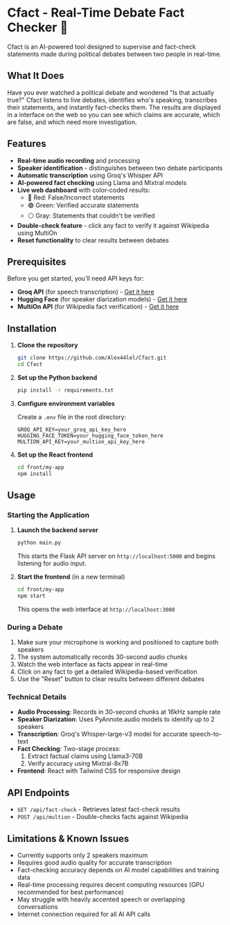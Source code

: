 # Cfact - Real-Time Debate Fact Checker 🎯

Cfact is an AI-powered tool designed to supervise and fact-check statements made during political debates between two people in real-time. 

## What It Does

Have you ever watched a political debate and wondered "Is that actually true?" Cfact listens to live debates, identifies who's speaking, transcribes their statements, and instantly fact-checks them. The results are displayed in a interface on the web so you can see which claims are accurate, which are false, and which need more investigation.

## Features

- **Real-time audio recording** and processing
- **Speaker identification** - distinguishes between two debate participants
- **Automatic transcription** using Groq's Whisper API
- **AI-powered fact checking** using Llama and Mixtral models
- **Live web dashboard** with color-coded results:
  - 🔴 Red: False/Incorrect statements
  - 🟢 Green: Verified accurate statements  
  - ⚪ Gray: Statements that couldn't be verified
- **Double-check feature** - click any fact to verify it against Wikipedia using MultiOn
- **Reset functionality** to clear results between debates



## Prerequisites

Before you get started, you'll need API keys for:

- **Groq API** (for speech transcription) - [Get it here](https://console.groq.com/)
- **Hugging Face** (for speaker diarization models) - [Get it here](https://huggingface.co/settings/tokens)
- **MultiOn API** (for Wikipedia fact verification) - [Get it here](https://www.multion.ai/)



## Installation

1. **Clone the repository**
   ```bash
   git clone https://github.com/Alex44lel/Cfact.git
   cd Cfact
   ```

2. **Set up the Python backend**
   ```bash
   pip install -r requirements.txt
   ```

3. **Configure environment variables**
   
   Create a `.env` file in the root directory:
   ```env
   GROQ_API_KEY=your_groq_api_key_here
   HUGGING_FACE_TOKEN=your_hugging_face_token_here
   MULTION_API_KEY=your_multion_api_key_here
   ```

4. **Set up the React frontend**
   ```bash
   cd front/my-app
   npm install
   ```

## Usage

### Starting the Application

1. **Launch the backend server**
   ```bash
   python main.py
   ```
   This starts the Flask API server on `http://localhost:5000` and begins listening for audio input.

2. **Start the frontend** (in a new terminal)
   ```bash
   cd front/my-app
   npm start
   ```
   This opens the web interface at `http://localhost:3000`

### During a Debate

1. Make sure your microphone is working and positioned to capture both speakers
2. The system automatically records 30-second audio chunks
3. Watch the web interface as facts appear in real-time
4. Click on any fact to get a detailed Wikipedia-based verification
5. Use the "Reset" button to clear results between different debates



### Technical Details

- **Audio Processing**: Records in 30-second chunks at 16kHz sample rate
- **Speaker Diarization**: Uses PyAnnote.audio models to identify up to 2 speakers
- **Transcription**: Groq's Whisper-large-v3 model for accurate speech-to-text
- **Fact Checking**: Two-stage process:
  1. Extract factual claims using Llama3-70B
  2. Verify accuracy using Mixtral-8x7B
- **Frontend**: React with Tailwind CSS for responsive design

## API Endpoints

- `GET /api/fact-check` - Retrieves latest fact-check results
- `POST /api/multion` - Double-checks facts against Wikipedia



## Limitations & Known Issues

- Currently supports only 2 speakers maximum
- Requires good audio quality for accurate transcription  
- Fact-checking accuracy depends on AI model capabilities and training data
- Real-time processing requires decent computing resources (GPU recommended for best performance)
- May struggle with heavily accented speech or overlapping conversations
- Internet connection required for all AI API calls

